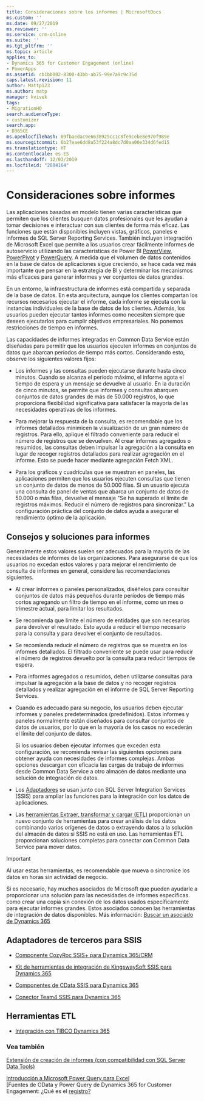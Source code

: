 ```yaml
---
title: Consideraciones sobre los informes | MicrosoftDocs
ms.custom: ''
ms.date: 09/27/2019
ms.reviewer: ''
ms.service: crm-online
ms.suite: ''
ms.tgt_pltfrm: ''
ms.topic: article
applies_to:
- Dynamics 365 for Customer Engagement (online)
- PowerApps
ms.assetid: cb1bb002-8300-43bb-ab75-99e7a9c9c35d
caps.latest.revision: 11
author: Mattp123
ms.author: matp
manager: kvivek
tags:
- MigrationHO
search.audienceType:
- customizer
search.app:
- D365CE
ms.openlocfilehash: 09fbaedac9e6638925cc1c8fe9cebe8e970f989e
ms.sourcegitcommit: 6b27eae6dd8a53f224a8dc7d0aa00e334d6fed15
ms.translationtype: HT
ms.contentlocale: es-ES
ms.lasthandoff: 12/03/2019
ms.locfileid: "2884164"
---
```

# <a name="reporting-considerations"></a>Consideraciones sobre informes

Las aplicaciones basadas en modelo tienen varias características que permiten que los clientes busquen datos profesionales que les ayudan a tomar decisiones e interactuar con sus clientes de forma más eficaz.  Las funciones que están disponibles incluyen vistas, gráficos, paneles e informes de SQL Server Reporting Services. También incluyen integración de Microsoft Excel que permite a los usuarios crear fácilmente informes de autoservicio utilizando las características de Power BI [PowerView](https://support.office.com/article/power-view-overview-and-learning-5380e429-3ee0-4be2-97b7-64d7930020b6), [PowerPivot](https://support.office.com/article/power-pivot-overview-and-learning-f9001958-7901-4caa-ad80-028a6d2432ed) y [PowerQuery](https://support.office.com/article/power-query-overview-and-learning-ed614c81-4b00-4291-bd3a-55d80767f81d). A medida que el volumen de datos contenidos en la base de datos de aplicaciones sigue creciendo, se hace cada vez más importante que pensar en la estrategia de BI y determinar los mecanismos más eficaces para generar informes y ver conjuntos de datos grandes.  
  
 En un entorno, la infraestructura de informes está compartida y separada de la base de datos. En esta arquitectura, aunque los clientes compartan los recursos necesarios ejecutar el informe, cada informe se ejecuta con la instancias individuales de la base de datos de los clientes.  Además, los usuarios pueden ejecutar tantos informes como necesiten siempre que deseen ejecutarlos para cumplir objetivos empresariales.  No ponemos restricciones de tiempo en informes.  
  
 Las capacidades de informes integradas en Common Data Service están diseñadas para permitir que los usuarios ejecuten informes en conjuntos de datos que abarcan períodos de tiempo más cortos. Considerando esto, observe los siguientes valores fijos:  
  
- Los informes y las consultas pueden ejecutarse durante hasta cinco minutos. Cuando se alcanza el período máximo, el informe agota el tiempo de espera y un mensaje se devuelve al usuario. En la duración de cinco minutos, se permite que informes y consultas abarquen conjuntos de datos grandes de más de 50.000 registros, lo que proporciona flexibilidad significativa para satisfacer la mayoría de las necesidades operativas de los informes.  
  
- Para mejorar la respuesta de la consulta, es recomendable que los informes detallados minimicen la visualización de un gran número de registros. Para ello, aplique el filtrado conveniente para reducir el número de registros que se devuelven. Al crear informes agregados o resumidos, las consultas deben impulsar la agregación a la consulta en lugar de recoger registros detallados para realizar agregación en el informe.  Esto se puede hacer mediante agregación Fetch XML. <!-- More information: [Use FetchXML aggregation](../developer/use-fetchxml-aggregation.md)  -->
  
- Para los gráficos y cuadrículas que se muestran en paneles, las aplicaciones permiten que los usuarios ejecuten consultas que tienen un conjunto de datos de menos de 50.000 filas. Si un usuario ejecuta una consulta de panel de ventas que abarca un conjunto de datos de 50.000 o más filas, devuelve el mensaje "Se ha superado el límite de registros máximos. Reducir el número de registros para sincronizar."  La configuración práctica del conjunto de datos ayuda a asegurar el rendimiento óptimo de la aplicación.  
 
  
<a name="BKMK_ReportTips"></a>   
## <a name="tips-and-solutions-for-reporting"></a>Consejos y soluciones para informes  
 Generalmente estos valores suelen ser adecuados para la mayoría de las necesidades de informes de las organizaciones. Para asegurarse de que los usuarios no excedan estos valores y para mejorar el rendimiento de consulta de informes en general, considere las recomendaciones siguientes.  
  
- Al crear informes o paneles personalizados, diséñelos para consultar conjuntos de datos más pequeños durante períodos de tiempo más cortos agregando un filtro de tiempo en el informe, como un mes o trimestre actual, para limitar los resultados.  
  
- Se recomienda que limite el número de entidades que son necesarias para devolver el resultado. Esto ayuda a reducir el tiempo necesario para la consulta y para devolver el conjunto de resultados.  
  
- Se recomienda reducir el número de registros que se muestra en los informes detallados. El filtrado conveniente se puede usar para reducir el número de registros devuelto por la consulta para reducir tiempos de espera.  
  
- Para informes agregados o resumidos, deben utilizarse consultas para impulsar la agregación a la base de datos y no recoger registros detallados y realizar agregación en el informe de SQL Server Reporting Services.  
  
- Cuando es adecuado para su negocio, los usuarios deben ejecutar informes y paneles predeterminados (predefinidos). Estos informes y paneles normalmente están diseñados para consultar conjuntos de datos de usuarios, por lo que en la mayoría de los casos no excederán el límite del conjunto de datos.  
  
  Si los usuarios deben ejecutar informes que exceden esta configuración, se recomienda revisar las siguientes opciones para obtener ayuda con necesidades de informes complejas. Ambas opciones descargan con eficacia las cargas de trabajo de informes desde Common Data Service a otro almacén de datos mediante una solución de integración de datos.  
  
- Los [Adaptadores](reporting-considerations.md#BKMK_ThirdPartyAdapt) se usan junto con SQL Server Integration Services (SSIS) para ampliar las funciones para la integración con los datos de aplicaciones.  
  
- Las [herramientas Extraer, transformar y cargar (ETL)](reporting-considerations.md#BKMK_ETL) proporcionan un nuevo conjunto de herramientas para crear análisis de los datos combinando varios orígenes de datos o extrayendo datos a la solución del almacén de datos si SSIS no está en uso. Las herramientas ETL proporcionan soluciones completas para conectar con Common Data Service para mover datos.  
  
> [!IMPORTANT]
>  Al usar estas herramientas, es recomendable que mueva o sincronice los datos en horas sin actividad de negocio.  
  
 Si es necesario, hay muchos asociados de Microsoft que pueden ayudarle a proporcionar una solución para las necesidades de informes específicas. como crear una copia sin conexión de los datos usados específicamente para ejecutar informes grandes.  Estos asociados conocen las herramientas de integración de datos disponibles. Más información: [Buscar un asociado de Dynamics 365](https://dynamics.microsoft.com/partners/find-a-partner/)  
  
<a name="BKMK_ThirdPartyAdapt"></a>   
## <a name="third-party-adapters-for-ssis"></a>Adaptadores de terceros para SSIS  
  
-   [Componente CozyRoc SSIS+ para Dynamics 365/CRM](https://www.cozyroc.com/ssis/dynamics-crm)  
  
-   [Kit de herramientas de integración de KingswaySoft SSIS para Dynamics 365](https://www.kingswaysoft.com/products/ssis-integration-toolkit-for-microsoft-dynamics-365)  
  
-   [Componentes de CData SSIS para Dynamics 365](https://www.cdata.com/ssis/components/)  
  
-   [Conector Team4 SSIS para Dynamics 365](https://www.team4.de/microsoft-dynamics-365-crm/)  
  
<!--    [PragmaticWorks TaskFactory SSIS Source/Destination for Dynamics CRM](https://pragmaticworks.com/Products/Task-Factory/Features/DynamicsCRMSource.aspx)  -->
  
<a name="BKMK_ETL"></a>   
## <a name="etl-tools"></a>Herramientas ETL  
  
-   [Integración con TIBCO Dynamics 365](https://www.tibco.com/solutions/microsoft-dynamics-365-integration)  <br />
  
<!--   [Productivity tools from Informatica](https://community.informatica.com/community/search.jspa?peopleEnabled=true&userID=&containerType=14&container=2002&spotlight=true&resultTypes=solution&q=dynamics+CRM)  -->
  
### <a name="see-also"></a>Vea también  
 [Extensión de creación de informes (con compatibilidad con SQL Server Data Tools)](https://www.microsoft.com/download/details.aspx?id=45013) <br />
  
 [Introducción a Microsoft Power Query para Excel](https://office.microsoft.com/en-ca/excel-help/introduction-to-microsoft-power-query-for-excel-HA104003940.aspx?CTT=5&origin=HA104003813)   <br />
 [Fuentes de OData y Power Query de Dynamics 365 for Customer Engagement: ¿Qué es el [registro?](https://community.dynamics.com/crm/b/survivingcrm/archive/2014/02/16/dynamics-crm-odata-feeds-and-power-query-what-s-the-record.aspx)   <br />
 

